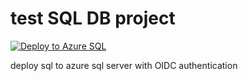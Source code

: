 # test SQL DB project

[![Deploy to Azure SQL](https://github.com/robertncl/Database1/actions/workflows/build.yaml/badge.svg)](https://github.com/robertncl/Database1/actions/workflows/build.yaml)

deploy sql to azure sql server with OIDC authentication

